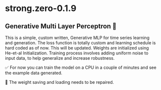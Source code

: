 # strong.zero-0.1.9
## Generative Multi Layer Perceptron 🤖 

This is a simple, custom written, Generative MLP for time series learning and generation. 
The loss function is totally custom and learning schedule is hard coded as of now. This will be updated.
Weights are initialized using He-et-al Initialization. 
Training process involves adding uniform noise to input data, to help generalize and increase robustness. 

✅ For now you can train the model on a CPU in a couple of minutes and see the example data generated. 

🚫 The weight saving and loading needs to be repaired. 
